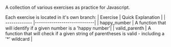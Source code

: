 A collection of various exercises as practice for Javascript.


Each exercise is located in it's own branch:
| Exercise      | Quick Explanation           |
| ------------- |-----------------------------|
| happy_number  | A function that will identify if a given number is a 'happy number'|
| valid_parenth | A function that will check if a given string of parentheses is valid - including a '\*' wildcard |

